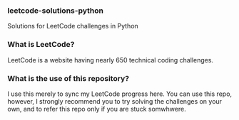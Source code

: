 ### leetcode-solutions-python
Solutions for LeetCode challenges in Python

### What is LeetCode?
LeetCode is a website having nearly 650 technical coding challenges. 

### What is the use of this repository?
I use this merely to sync my LeetCode progress here. You can use this repo, however, I strongly recommend you to try solving the challenges on your own, and to refer this repo only if you are stuck somwhwere.
